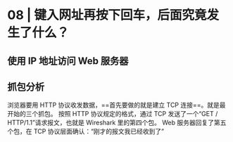 # 08 | 键入网址再按下回车，后面究竟发生了什么？
## 使用 IP 地址访问 Web 服务器
## 抓包分析
浏览器要用 HTTP 协议收发数据，==首先要做的就是建立 TCP 连接==。就是最开始的三个抓包。
按照 HTTP 协议规定的格式，通过 TCP 发送了一个“GET / HTTP/1.1”请求报文，也就是 Wireshark 里的第四个包。
Web 服务器回复了第五个包，在 TCP 协议层面确认：“刚才的报文我已经收到了”
